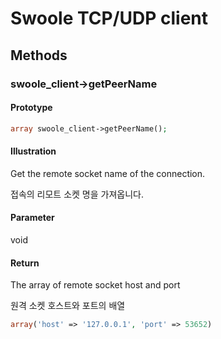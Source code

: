 # Swoole TCP/UDP client

## Methods 

### swoole_client->getPeerName

#### Prototype

```php
array swoole_client->getPeerName();
```

#### Illustration

Get the remote socket name of the connection.

접속의 리모트 소켓 명을 가져옵니다.

#### Parameter

void

#### Return

The array of remote socket host and port

원격 소켓 호스트와 포트의 배열

```php
array('host' => '127.0.0.1', 'port' => 53652)
```
